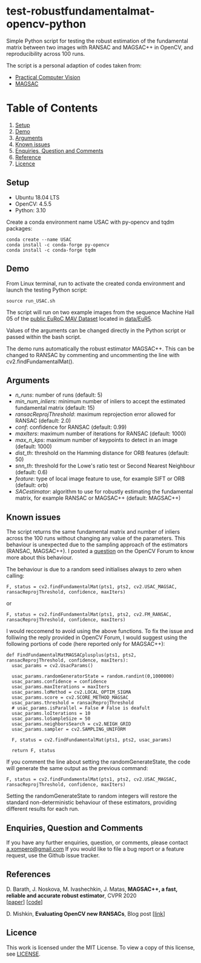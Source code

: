 # test-robustfundamentalmat-opencv-python
Simple Python script for testing the robust estimation of the fundamental matrix between two images with RANSAC and MAGSAC++ in OpenCV, and reproducibility across 100 runs.

The script is a personal adaption of codes taken from:
* [Practical Computer Vision](https://www.programcreek.com/python/?code=PacktPublishing%2FPractical-Computer-Vision%2FPractical-Computer-Vision-master%2FChapter08%2F08_compute_F_mat.py)
* [MAGSAC](https://github.com/danini/magsac/blob/master/examples/example_fundamental_matrix.ipynb)



# Table of Contents

1. [Setup](#setup)
2. [Demo](#demo)
3. [Arguments](#arguments)
4. [Known issues](#known-issues)
5. [Enquiries, Question and Comments](#enquiries-question-and-comments)
6. [Reference](#references)
7. [Licence](#licence)


## Setup
* Ubuntu 18.04 LTS
* OpenCV: 4.5.5
* Python: 3.10

Create a conda environment name USAC with py-opencv and tqdm packages:

```
conda create --name USAC
conda install -c conda-forge py-opencv
conda install -c conda-forge tqdm
```



## Demo

From Linux terminal, run to activate the created conda environment and launch the testing Python script:
```
source run_USAC.sh
```

The script will run on two example images from the sequence Machine Hall 05 of the [public EuRoC MAV Dataset](https://projects.asl.ethz.ch/datasets/doku.php?id=kmavvisualinertialdatasets) located in [data/EuR5](data).

Values of the arguments can be changed directly in the Python script or passed within the bash script.

The demo runs automatically the robust estimator MAGSAC++. This can be changed to RANSAC by commenting and uncommenting the line with cv2.findFundamentalMat().

## Arguments
* _n_runs_: number of runs (default: 5)
* _min_num_inliers_: minimum number of inliers to accept the estimated fundamental matrix (default: 15)
* _ransacReprojThreshold_: maximum reprojection error allowed for RANSAC (default: 2.0)
* _conf_: confidence for RANSAC (default: 0.99)
* _maxIters_: maximum number of iterations for RANSAC (default: 1000)
* _max_n_kps_: maximum number of keypoints to detect in an image (default: 1000)
* _dist_th_: threshold on the Hamming distance for ORB features (default: 50)
* _snn_th_: threshold for the Lowe's ratio test or Second Nearest Neighbour (default: 0.6)
* _feature_: type of local image feature to use, for example SIFT or ORB (default: orb)
* _SACestimator_: algorithm to use for robustly estimating the fundamental matrix, for example RANSAC or MAGSAC++ (default: MAGSAC++)

## Known issues

The script returns the same fundamental matrix and number of inliers across the 100 runs without changing any value of the parameters. This behaviour is unexpected due to the sampling approach of the estimators (RANSAC, MAGSAC++). I posted a [question](https://forum.opencv.org/t/ransac-like-estimators-not-random-across-multiple-runs/9086) on the OpenCV Forum to know more about this behaviour. 

The behaviour is due to a random seed initialises always to zero when calling:
```
F, status = cv2.findFundamentalMat(pts1, pts2, cv2.USAC_MAGSAC, ransacReprojThreshold, confidence, maxIters)
```
or
```
F, status = cv2.findFundamentalMat(pts1, pts2, cv2.FM_RANSAC, ransacReprojThreshold, confidence, maxIters)
```

I would reccomend to avoid using the above functions. To fix the issue and folliwing the reply provided in OpenCV Forum, I would suggest using the following portions of code (here reported only for MAGSAC++):
```
def FindFundamentalMatMAGSACplusplus(pts1, pts2, ransacReprojThreshold, confidence, maxIters):
  usac_params = cv2.UsacParams()

  usac_params.randomGeneratorState = random.randint(0,1000000)
  usac_params.confidence = confidence
  usac_params.maxIterations = maxIters
  usac_params.loMethod = cv2.LOCAL_OPTIM_SIGMA
  usac_params.score = cv2.SCORE_METHOD_MAGSAC
  usac_params.threshold = ransacReprojThreshold
  # usac_params.isParallel = False # False is deafult
  usac_params.loIterations = 10
  usac_params.loSampleSize = 50
  usac_params.neighborsSearch = cv2.NEIGH_GRID
  usac_params.sampler = cv2.SAMPLING_UNIFORM

  F, status = cv2.findFundamentalMat(pts1, pts2, usac_params)

  return F, status
```

If you comment the line about setting the randomGenerateState, the code will generate the same output  as the previous command:
```
F, status = cv2.findFundamentalMat(pts1, pts2, cv2.USAC_MAGSAC, ransacReprojThreshold, confidence, maxIters)
```

Setting the randomGenerateState to random integers will restore the standard non-deterministic behaviour of these estimators, providing different results for each run. 


## Enquiries, Question and Comments

If you have any further enquiries, question, or comments, please contact a.xompero@gmail.com If you would like to file a bug report or a feature request, use the Github issue tracker. 

## References

D. Barath, J. Noskova, M. Ivashechkin, J. Matas, **MAGSAC++, a fast, reliable and accurate robust estimator**, CVPR 2020  
[[paper](https://openaccess.thecvf.com/content_CVPR_2020/papers/Barath_MAGSAC_a_Fast_Reliable_and_Accurate_Robust_Estimator_CVPR_2020_paper.pdf)] [[code](https://github.com/danini/magsac)]

D. Mishkin, **Evaluating OpenCV new RANSACs**, Blog post [[link](https://ducha-aiki.github.io/wide-baseline-stereo-blog/2021/05/17/OpenCV-New-RANSACs.html)]


## Licence

This work is licensed under the MIT License. To view a copy of this license, see [LICENSE](LICENSE).

